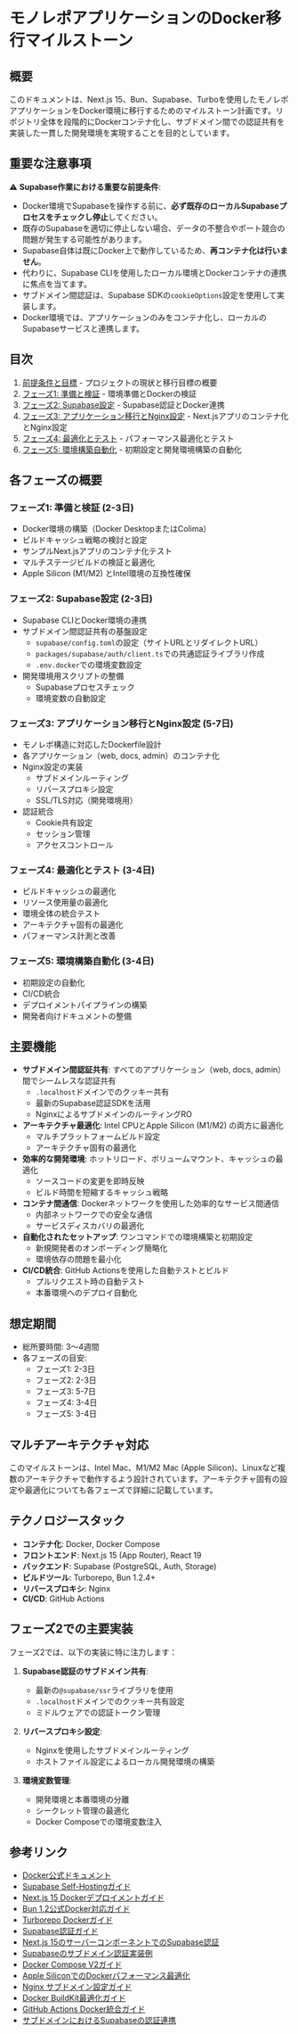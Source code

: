 # モノレポアプリケーションのDocker移行マイルストーン

## 概要

このドキュメントは、Next.js 15、Bun、Supabase、Turboを使用したモノレポアプリケーションをDocker環境に移行するためのマイルストーン計画です。リポジトリ全体を段階的にDockerコンテナ化し、サブドメイン間での認証共有を実装した一貫した開発環境を実現することを目的としています。

## 重要な注意事項

⚠️ **Supabase作業における重要な前提条件**: 
- Docker環境でSupabaseを操作する前に、**必ず既存のローカルSupabaseプロセスをチェックし停止**してください。
- 既存のSupabaseを適切に停止しない場合、データの不整合やポート競合の問題が発生する可能性があります。
- Supabase自体は既にDocker上で動作しているため、**再コンテナ化は行いません**。
- 代わりに、Supabase CLIを使用したローカル環境とDockerコンテナの連携に焦点を当てます。
- サブドメイン間認証は、Supabase SDKの`cookieOptions`設定を使用して実装します。
- Docker環境では、アプリケーションのみをコンテナ化し、ローカルのSupabaseサービスと連携します。

## 目次

1. [前提条件と目標](./prerequisites.md) - プロジェクトの現状と移行目標の概要
2. [フェーズ1: 準備と検証](./phase1.md) - 環境準備とDockerの検証
3. [フェーズ2: Supabase設定](./phase2.md) - Supabase認証とDocker連携
4. [フェーズ3: アプリケーション移行とNginx設定](./phase3.md) - Next.jsアプリのコンテナ化とNginx設定
5. [フェーズ4: 最適化とテスト](./phase4.md) - パフォーマンス最適化とテスト
6. [フェーズ5: 環境構築自動化](./phase5.md) - 初期設定と開発環境構築の自動化

## 各フェーズの概要

### フェーズ1: 準備と検証 (2-3日)
- Docker環境の構築（Docker DesktopまたはColima）
- ビルドキャッシュ戦略の検討と設定
- サンプルNext.jsアプリのコンテナ化テスト
- マルチステージビルドの検証と最適化
- Apple Silicon (M1/M2) とIntel環境の互換性確保

### フェーズ2: Supabase設定 (2-3日)
- Supabase CLIとDocker環境の連携
- サブドメイン間認証共有の基盤設定
  - `supabase/config.toml`の設定（サイトURLとリダイレクトURL）
  - `packages/supabase/auth/client.ts`での共通認証ライブラリ作成
  - `.env.docker`での環境変数設定
- 開発環境用スクリプトの整備
  - Supabaseプロセスチェック
  - 環境変数の自動設定

### フェーズ3: アプリケーション移行とNginx設定 (5-7日)
- モノレポ構造に対応したDockerfile設計
- 各アプリケーション（web, docs, admin）のコンテナ化
- Nginx設定の実装
  - サブドメインルーティング
  - リバースプロキシ設定
  - SSL/TLS対応（開発環境用）
- 認証統合
  - Cookie共有設定
  - セッション管理
  - アクセスコントロール

### フェーズ4: 最適化とテスト (3-4日)
- ビルドキャッシュの最適化
- リソース使用量の最適化
- 環境全体の統合テスト
- アーキテクチャ固有の最適化
- パフォーマンス計測と改善

### フェーズ5: 環境構築自動化 (3-4日)
- 初期設定の自動化
- CI/CD統合
- デプロイメントパイプラインの構築
- 開発者向けドキュメントの整備

## 主要機能

- **サブドメイン間認証共有**: すべてのアプリケーション（web, docs, admin）間でシームレスな認証共有
  - `.localhost`ドメインでのクッキー共有
  - 最新のSupabase認証SDKを活用
  - NginxによるサブドメインのルーティングRO
- **アーキテクチャ最適化**: Intel CPUとApple Silicon (M1/M2) の両方に最適化
  - マルチプラットフォームビルド設定
  - アーキテクチャ固有の最適化
- **効率的な開発環境**: ホットリロード、ボリュームマウント、キャッシュの最適化
  - ソースコードの変更を即時反映
  - ビルド時間を短縮するキャッシュ戦略
- **コンテナ間通信**: Dockerネットワークを使用した効率的なサービス間通信
  - 内部ネットワークでの安全な通信
  - サービスディスカバリの最適化
- **自動化されたセットアップ**: ワンコマンドでの環境構築と初期設定
  - 新規開発者のオンボーディング簡略化
  - 環境依存の問題を最小化
- **CI/CD統合**: GitHub Actionsを使用した自動テストとビルド
  - プルリクエスト時の自動テスト
  - 本番環境へのデプロイ自動化

## 想定期間

- 総所要時間: 3〜4週間
- 各フェーズの目安:
  - フェーズ1: 2-3日
  - フェーズ2: 2-3日
  - フェーズ3: 5-7日
  - フェーズ4: 3-4日
  - フェーズ5: 3-4日

## マルチアーキテクチャ対応

このマイルストーンは、Intel Mac、M1/M2 Mac (Apple Silicon)、Linuxなど複数のアーキテクチャで動作するよう設計されています。アーキテクチャ固有の設定や最適化についても各フェーズで詳細に記載しています。

## テクノロジースタック

- **コンテナ化**: Docker, Docker Compose
- **フロントエンド**: Next.js 15 (App Router), React 19
- **バックエンド**: Supabase (PostgreSQL, Auth, Storage)
- **ビルドツール**: Turborepo, Bun 1.2.4+
- **リバースプロキシ**: Nginx
- **CI/CD**: GitHub Actions

## フェーズ2での主要実装

フェーズ2では、以下の実装に特に注力します：

1. **Supabase認証のサブドメイン共有**:
   - 最新の`@supabase/ssr`ライブラリを使用
   - `.localhost`ドメインでのクッキー共有設定
   - ミドルウェアでの認証トークン管理

2. **リバースプロキシ設定**:
   - Nginxを使用したサブドメインルーティング
   - ホストファイル設定によるローカル開発環境の構築

3. **環境変数管理**:
   - 開発環境と本番環境の分離
   - シークレット管理の最適化
   - Docker Composeでの環境変数注入

## 参考リンク

- [Docker公式ドキュメント](https://docs.docker.com/)
- [Supabase Self-Hostingガイド](https://supabase.com/docs/guides/self-hosting)
- [Next.js 15 Dockerデプロイメントガイド](https://nextjs.org/docs/app/building-your-application/deploying)
- [Bun 1.2公式Docker対応ガイド](https://bun.sh/guides/ecosystem/docker)
- [Turborepo Dockerガイド](https://turbo.build/repo/docs/guides/tools/docker)
- [Supabase認証ガイド](https://supabase.com/docs/guides/auth)
- [Next.js 15のサーバーコンポーネントでのSupabase認証](https://supabase.com/docs/guides/auth/server-side/nextjs)
- [Supabaseのサブドメイン認証実装例](https://github.com/sourman/example-supabase-auth-across-subdomains)
- [Docker Compose V2ガイド](https://docs.docker.com/compose/compose-v2/)
- [Apple SiliconでのDockerパフォーマンス最適化](https://www.docker.com/blog/faster-multi-platform-builds-dockerfile-cross-compilation-guide/)
- [Nginx サブドメイン設定ガイド](https://www.nginx.com/resources/wiki/start/topics/examples/server_blocks/)
- [Docker BuildKit最適化ガイド](https://docs.docker.com/develop/develop-images/build_enhancements/)
- [GitHub Actions Docker統合ガイド](https://docs.github.com/ja/actions/publishing-packages/publishing-docker-images) 
- [サブドメインにおけるSupabaseの認証連携](https://github.com/sourman/example-supabase-auth-across-subdomains)